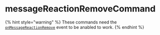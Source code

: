 # messageReactionRemoveCommand

{% hint style="warning" %}
These commands need the [`onMessageReactionRemove`](../guides/client-events.md) event to be anabled to work.
{% endhint %}

